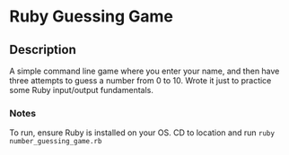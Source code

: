 # Ruby Guessing Game

## Description

A simple command line game where you enter your name, and then have three attempts to guess a number from 0 to 10. Wrote it just to practice some Ruby input/output fundamentals.

### Notes

To run, ensure Ruby is installed on your OS. CD to location and run `ruby number_guessing_game.rb`
